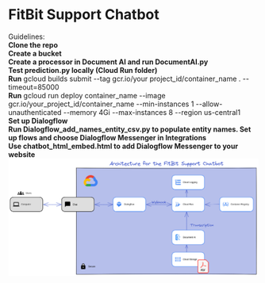 # FitBit Support Chatbot

Guidelines:  
<b>  Clone the repo</b>  
<b>  Create a bucket</b>  
<b>  Create a processor in Document AI and run DocumentAI.py</b>  
<b>  Test prediction.py locally (Cloud Run folder)</b>  
<b>  Run</b> gcloud builds submit --tag gcr.io/your project_id/container_name . --timeout=85000  
<b>  Run</b> gcloud run deploy container_name --image gcr.io/your_project_id/container_name --min-instances 1 --allow-unauthenticated --memory 4Gi --max-instances 8 --region us-central1  
<b>  Set up Dialogflow</b>   
<b>  Run Dialogflow_add_names_entity_csv.py to populate entity names. Set up flows and choose Dialogflow Messenger in Integrations</b>  
<b>  Use chatbot_html_embed.html to add Dialogflow Messenger to your website</b>  
<img src = "https://github.com/RubensZimbres/fitbit-public/blob/main/fitbit-2023-08-25-1851.png">
